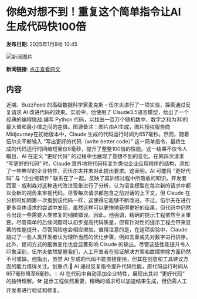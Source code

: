 # 你绝对想不到！重复这个简单指令让AI生成代码快100倍

**发布日期**: 2025年1月9号 10:45

![新闻图片](https://pic.chinaz.com/picmap/202308291638468779_1.jpg)

**新闻链接**: [点击查看原文](https://www.aibase.com/zh/news/14583)

## 内容

近期，BuzzFeed 的高级数据科学家麦克斯・伍尔夫进行了一项实验，探索通过反复请求 AI 改进代码的效果。实验中，他使用了 Claude3.5语言模型，给出了一个经典的编程挑战:编写 Python 代码，以找出一百万个随机数中，数字之和为30的最大值和最小值之间的差值。图源备注：图片由AI生成，图片授权服务商Midjourney在初始版本中，Claude 生成的代码运行时间为657毫秒。然而，随着伍尔夫不断输入 “写出更好的代码（write better code）” 这一简单指令，最终生成的代码运行时间缩短至仅6毫秒，提升了整整100倍的性能。这一结果不仅令人瞩目，AI 在定义 “更好代码” 的过程中也展现了意想不到的变化。在第四次请求 “写更好的代码” 时，Claude 意外地将代码转变为类似企业应用程序的结构，添加了一些典型的企业特性，而伍尔夫并未对此提出要求。这表明，AI 可能将 “更好代码” 与 “企业级软件” 联系在了一起，反映了其训练过程中所吸收的知识。开发者西蒙・威利森对这种迭代改进现象进行了分析，认为语言模型在每次新的请求中都以全新的视角来审视代码。尽管每次请求都包含之前对话的上下文，但 Claude 在分析时如同第一次看到该代码一样，这使得它能够不断改进。不过，伍尔夫在进行更多具体请求的尝试中发现，虽然这样可以更快地获得更好的结果，但代码中仍然会出现一些需要人类修复的细微错误。因此，他强调，精确的提示工程依然至关重要。尽管简单的后续问题可以初步提高代码质量，但有针对性的提示工程会带来显著的性能提升，尽管风险也会相应增加。值得注意的是，在这项实验中，Claude 跳过了一些人类开发者认为理所当然的优化步骤，例如去重或先对数字进行排序。此外，提问方式的细微变化也会显著影响 Claude 的输出。尽管这些性能提升令人印象深刻，伍尔夫依然提醒我们，人工开发者在验证解决方案和故障排除方面仍然不可或缺。他指出，虽然 AI 生成的代码不能直接使用，但其在创意和工具建议方面的能力值得关注。划重点:🌟 AI 通过反复指令提升代码性能，原代码运行时间从657毫秒降至6毫秒。💡 AI 在代码中自动添加企业特性，展现出其对 “更好代码” 的独特理解。🛠️ 提示工程依然重要，精确的请求可以加速结果生成，但仍需人工开发者进行验证和修复。
